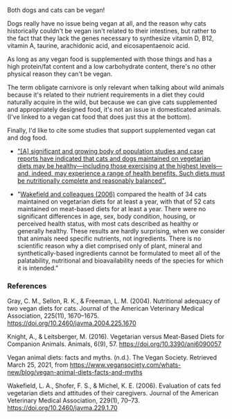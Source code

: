 Both dogs and cats can be vegan! 

Dogs really have no issue being vegan at all, and the reason why cats historically couldn't be vegan isn't related to their intestines, but rather to the fact that they lack the genes necessary to synthesize vitamin D, B12, vitamin A, taurine, arachidonic acid, and eicosapentaenoic acid.

As long as any vegan food is supplemented with those things and has a high protein/fat content and a low carbohydrate content, there's no other physical reason they can't be vegan.

The term obligate carnivore is only relevant when talking about wild animals because it's related to their nutrient requirements in a diet they could naturally acquire in the wild, but because we can give cats supplemented and appropriately designed food, it's not an issue in domesticated animals. (I've linked to a vegan cat food that does just this at the bottom).

Finally, I'd like to cite some studies that support supplemented vegan cat and dog food.

 - ["[A] significant and growing body of population studies and case reports have indicated that cats and dogs maintained on vegetarian diets may be healthy—including those exercising at the highest levels—and, indeed, may experience a range of health benefits. Such diets must be nutritionally complete and reasonably balanced".](https://www.mdpi.com/2076-2615/6/9/57)

 - "[Wakefield and colleagues (2006)](https://doi.org/10.2460/javma.229.1.70) compared the health of 34 cats maintained on vegetarian diets for at least a year, with that of 52 cats maintained on meat-based diets for at least a year. There were no significant differences in age, sex, body condition, housing, or perceived health status, with most cats described as healthy or generally healthy. These results are hardly surprising, when we consider that animals need specific nutrients, not ingredients. There is no scientific reason why a diet comprised only of plant, mineral and synthetically-based ingredients cannot be formulated to meet all of the palatability, nutritional and bioavailability needs of the species for which it is intended."

### References

Gray, C. M., Sellon, R. K., & Freeman, L. M. (2004). Nutritional adequacy of two vegan diets for cats. Journal of the American Veterinary Medical Association, 225(11), 1670–1675. https://doi.org/10.2460/javma.2004.225.1670

Knight, A., & Leitsberger, M. (2016). Vegetarian versus Meat-Based Diets for Companion Animals. Animals, 6(9), 57. https://doi.org/10.3390/ani6090057

Vegan animal diets: facts and myths. (n.d.). The Vegan Society. Retrieved March 25, 2021, from https://www.vegansociety.com/whats-new/blog/vegan-animal-diets-facts-and-myths

Wakefield, L. A., Shofer, F. S., & Michel, K. E. (2006). Evaluation of cats fed vegetarian diets and attitudes of their caregivers. Journal of the American Veterinary Medical Association, 229(1), 70–73. https://doi.org/10.2460/javma.229.1.70
